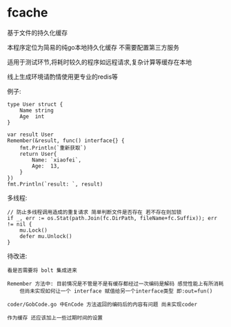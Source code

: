 # fcache

基于文件的持久化缓存

本程序定位为简易的纯go本地持久化缓存 不需要配置第三方服务

适用于测试环节,将耗时较久的程序如远程请求,复杂计算等缓存在本地

线上生成环境请酌情使用更专业的redis等

例子:

    type User struct {
        Name string
        Age  int
    }

    var result User
	Remember(&result, func() interface{} {
		fmt.Println(`重新获取`)
		return User{
			Name: `xiaofei`,
			Age:  13,
		}
	})
	fmt.Println(`result: `, result)


多线程:

	// 防止多线程调用造成的重复请求 简单判断文件是否存在 若不存在则加锁
	if _, err := os.Stat(path.Join(fc.DirPath, fileName+fc.Suffix)); err != nil {
		mu.Lock()
		defer mu.Unlock()
	}

待改进:

    看是否需要将 bolt 集成进来

    Remember 方法中: 目前情况是不管是不是有缓存都经过一次编码是解码 感觉性能上有所消耗
        但尚未实现如何让一个 interface 赋值给另一个interface类型 即:out=fun() 

    coder/GobCode.go 中EnCode 方法返回的编码后的内容有问题 尚未实现coder

    作为缓存 还应该加上一些过期时间的设置
